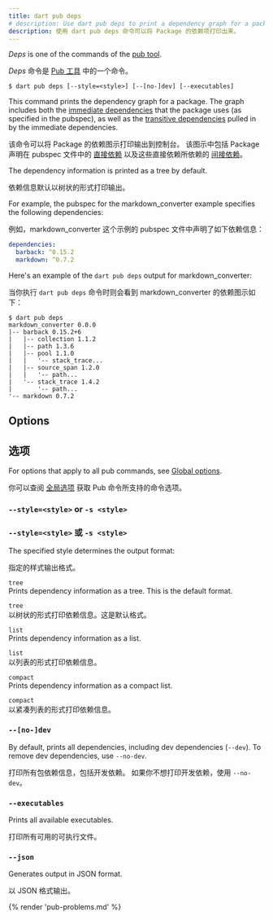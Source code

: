 ```yaml
---
title: dart pub deps
# description: Use dart pub deps to print a dependency graph for a package.
description: 使用 dart pub deps 命令可以将 Package 的依赖项打印出来。
---
```


_Deps_ is one of the commands of the [pub tool](/tools/pub/cmd).

_Deps_ 命令是 [Pub 工具](/tools/pub/cmd) 中的一个命令。

```plaintext
$ dart pub deps [--style=<style>] [--[no-]dev] [--executables]
```

This command prints the dependency graph for a package.
The graph includes both the
[immediate dependencies](/tools/pub/glossary#immediate-dependency)
that the package uses (as specified in the pubspec), as well as the
[transitive dependencies](/tools/pub/glossary#transitive-dependency)
pulled in by the immediate dependencies.

该命令可以将 Package 的依赖图示打印输出到控制台。
该图示中包括 Package 声明在 pubspec 文件中的 
[直接依赖](/tools/pub/glossary#immediate-dependency) 
以及这些直接依赖所依赖的
[间接依赖](/tools/pub/glossary#transitive-dependency)。

The dependency information is printed as a tree by default.

依赖信息默认以树状的形式打印输出。

For example, the pubspec for the markdown_converter example specifies
the following dependencies:

例如，markdown_converter 这个示例的 pubspec 文件中声明了如下依赖信息：

```yaml
dependencies:
  barback: ^0.15.2
  markdown: ^0.7.2
```

Here's an example of the `dart pub deps` output for markdown_converter:

当你执行 `dart pub deps` 命令时则会看到 markdown_converter 的依赖图示如下：

```console
$ dart pub deps
markdown_converter 0.0.0
|-- barback 0.15.2+6
|   |-- collection 1.1.2
|   |-- path 1.3.6
|   |-- pool 1.1.0
|   |   '-- stack_trace...
|   |-- source_span 1.2.0
|   |   '-- path...
|   '-- stack_trace 1.4.2
|       '-- path...
'-- markdown 0.7.2
```

## Options

## 选项

For options that apply to all pub commands, see
[Global options](/tools/pub/cmd#global-options).

你可以查阅 [全局选项](/tools/pub/cmd#global-options) 获取 Pub 命令所支持的命令选项。

### `--style=<style>` or `-s <style>`

### `--style=<style>` 或 `-s <style>`

The specified style determines the output format:

指定的样式输出格式。

`tree`
<br> Prints dependency information as a tree. This is the 
default format.

`tree`<br>
以树状的形式打印依赖信息。这是默认格式。

`list`
<br> Prints dependency information as a list.

`list`
<br>以列表的形式打印依赖信息。

`compact`
<br> Prints dependency information as a compact list.

`compact`
<br> 以紧凑列表的形式打印依赖信息。

### `--[no-]dev`

By default, prints all dependencies, 
including dev dependencies (`--dev`).
To remove dev dependencies, use `--no-dev`.

打印所有包依赖信息，包括开发依赖。
如果你不想打印开发依赖，使用 `--no-dev`。

### `--executables`

Prints all available executables.

打印所有可用的可执行文件。

### `--json`

Generates output in JSON format.

以 JSON 格式输出。

{% render 'pub-problems.md' %}
